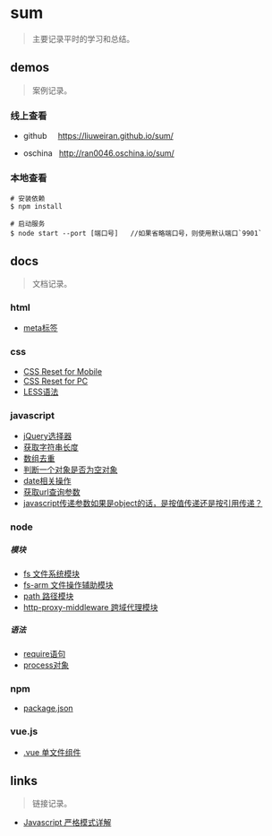 # sum

>主要记录平时的学习和总结。

## demos

>案例记录。

### 线上查看

+ github &nbsp;&nbsp;&nbsp; https://liuweiran.github.io/sum/

+ oschina &nbsp; http://ran0046.oschina.io/sum/

### 本地查看

    # 安装依赖
    $ npm install 
       
    # 启动服务
    $ node start --port [端口号]   //如果省略端口号，则使用默认端口`9901`

## docs

>文档记录。

### html

+ [meta标签](./docs/html/meta.md)

### css

+ [CSS Reset for Mobile](./docs/css/reset_mobile.md)
+ [CSS Reset for PC](./docs/css/reset_pc.md)
+ [LESS语法](./docs/css/less.md)

### javascript

+ [jQuery选择器](./docs/javascript/jq_selector)
+ [获取字符串长度](./docs/javascript/str_length.md)
+ [数组去重](./docs/javascript/array_unique.md)
+ [判断一个对象是否为空对象](./docs/javascript/empty_object.md)
+ [date相关操作](./docs/javascript/date.md)
+ [获取url查询参数](./docs/javascript/get_url_search.md)
+ [javascript传递参数如果是object的话，是按值传递还是按引用传递？](./docs/javascript/call)


### node

##### 模块

+ [fs 文件系统模块](./docs/node/md/fs.md)
+ [fs-arm 文件操作辅助模块](./docs/node/md/fs-arm.md)
+ [path 路径模块](./docs/node/md/path.md)
+ [http-proxy-middleware 跨域代理模块](./docs/node/md/proxy.md)


##### 语法

+ [require语句](./docs/node/md/require.md)
+ [process对象](./docs/node/md/process.md)

### npm

+ [package.json](./docs/npm/package.md)

### vue.js

+ [.vue 单文件组件](./docs/vuejs/vue.md)


## links

> 链接记录。

+ [Javascript 严格模式详解](http://www.ruanyifeng.com/blog/2013/01/javascript_strict_mode.html)